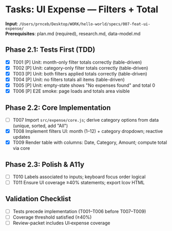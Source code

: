 # Tasks: UI Expense — Filters + Total

**Input**: `/Users/prnceb/Desktop/WORK/hello-world/specs/007-feat-ui-expense/`  
**Prerequisites**: plan.md (required), research.md, data-model.md

## Phase 2.1: Tests First (TDD)
- [x] T001 [P] Unit: month-only filter totals correctly (table-driven)
- [x] T002 [P] Unit: category-only filter totals correctly (table-driven)
- [x] T003 [P] Unit: both filters applied totals correctly (table-driven)
- [x] T004 [P] Unit: no filters totals all items (table-driven)
- [x] T005 [P] Unit: empty-state shows "No expenses found" and total 0
- [x] T006 [P] E2E smoke: page loads and totals area visible

## Phase 2.2: Core Implementation
- [ ] T007 Import `src/expense/core.js`; derive category options from data (unique, sorted, add "All")
- [x] T008 Implement filters UI: month (1–12) + category dropdown; reactive updates
- [x] T009 Render table with columns: Date, Category, Amount; compute total via core

## Phase 2.3: Polish & A11y
- [ ] T010 Labels associated to inputs; keyboard focus order logical
- [ ] T011 Ensure UI coverage ≥40% statements; export lcov HTML

## Validation Checklist
- [ ] Tests precede implementation (T001–T006 before T007–T009)
- [ ] Coverage threshold satisfied (≥40%)
- [ ] Review-packet includes UI‑expense coverage
